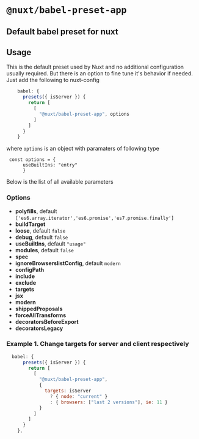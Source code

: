 # `@nuxt/babel-preset-app`
## Default babel preset for nuxt

## Usage

This is the default preset used by Nuxt and no additional configuration usually required. But there is an option to fine tune it's behavior if needed. Just add the following to nuxt-config
```js
    babel: {
      presets({ isServer }) {
        return [
          [
            "@nuxt/babel-preset-app", options            
          ]
        ]
      }
    }
```    
where `options` is an object with paramaters of following type
```
 const options = {
      useBuiltIns: "entry"
      }
```
Below is the list of all available parameters

### Options
* **polyfills**, default `['es6.array.iterator','es6.promise','es7.promise.finally']`
* **buildTarget**
* **loose**, default `false`
* **debug**, default  `false`
* **useBuiltIns**, default `"usage"`
* **modules**, default `false`
* **spec**
* **ignoreBrowserslistConfig**, default `modern`
* **configPath**
* **include**
* **exclude**
* **targets**
* **jsx**
* **modern**
* **shippedProposals**
* **forceAllTransforms**
* **decoratorsBeforeExport**
* **decoratorsLegacy**

### Example 1. Change targets for server and client respectively
```js
  babel: {
      presets({ isServer }) {
        return [
          [
            "@nuxt/babel-preset-app",
            {
              targets: isServer
                ? { node: "current" }
                : { browsers: ["last 2 versions"], ie: 11 }
            }
          ]
        ]
      }
    },
```    
